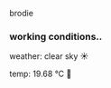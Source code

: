 brodie

<!--weather_start-->
### working conditions..

weather: clear sky ☀️

temp: 19.68 °C 👕

<!--weather_end-->
